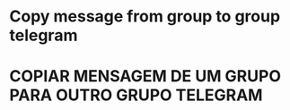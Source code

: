 # Copy message from group to group telegram
# COPIAR MENSAGEM DE UM GRUPO PARA OUTRO GRUPO TELEGRAM

